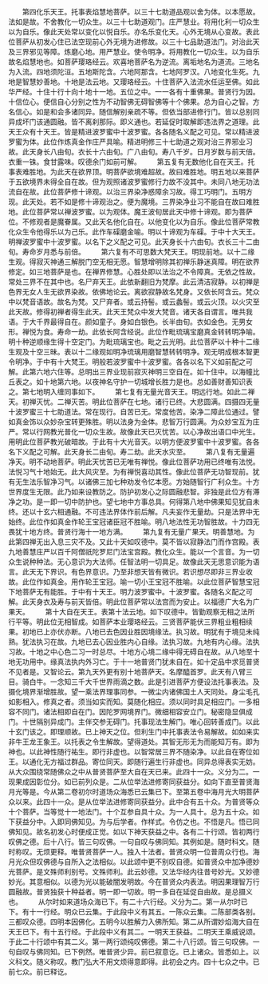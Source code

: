 <!-- { "loadSidebar": true } -->
　　第四化乐天王。托事表焰慧地菩萨。以三十七助道品观以舍为体。以本愿故。法如是故。不舍教化一切众生。以三十七助道观门。庄严慧业。将用化利一切众生以为自乐。像此天处常以变化以悦自乐。亦名乐变化天。心外无境从心变故。表此位菩萨从初发心住已法空现前心外无境为进修故。以三十七品助道法门。对治此天及三界邪见等障。炼磨心地。用严慧业。使令明净。将用教化一切众生。以为自乐故名焰慧地也。如菩萨璎珞经云。欢喜地菩萨名为逆流。离垢地名为道流。三地名为入流。四地须陀洹。五地斯陀含。六地阿那含。七地阿罗汉。八地变化生死。九地是智慧妙善地。十地是法云地。又璎珞经云。十住菩萨入法流水任运至佛。如此华严经。十住十行十向十地十一地。五位之中。一一各有十重佛果。普贤行为因。十信位心。便信自心分别之性为不动智佛无碍智佛等十个佛果。总为自心之智。方名信心。如是和会多诸同异。随信解别亲疏不等。但依当部进修行门。皆以总别同异成坏门该通圆融。皆不离刹那际。即义通也。若延促时取解即违法界之道理。此天王众有十天王。皆是精进波罗蜜中十波罗蜜。各各随名义配之可见。常以精进波罗蜜为体。此位作炼真金作庄严具喻。精进明修三十七助道之观对治三界邪业习故。此天身长八由旬。衣长十六由旬。广八由旬。寿八千岁。日月岁数与前天倍。衣重一铢。食甘露味。叹德余门如前可解。
　　第五复有无数他化自在天王。托事表难胜地。为此天在欲界顶。明菩萨欲境难超故。故曰难胜地。明五地以来菩萨于五欲境界未得全自在故。但为观照诸波罗蜜修行力故不没其中。未同八地无功法流自在故。此位菩萨修十谛观。以治三界染净惑障余习故。得工巧明门。五明方现。此天处。若不如是修十谛观治之。便为魔境。三界染净业习不能自在故曰难胜地。此位菩萨常以禅波罗蜜。以为观体。魔王波旬居此天中修十谛观。即为菩萨位。不修观者是魔眷属。又此天名他化自在。以他变化以为自乐。像此位菩萨常教化众生令他得乐以为己乐。此作车磲磨金喻。明以十谛观为车磲。于中十大天王。明禅波罗蜜中十波罗蜜。以名下之义配之可见。此天身长十六由旬。衣长三十二由旬。寿命岁月悉与前倍。
　　第六复有不可思数大梵天王。明现前地。以十二缘生观。得寂灭神通三解脱门空无相无愿。智慧增明除其初禅乐静迷真障。明在欲界修定。如三地菩萨是也。在禅界修慧。心胜处即以法治之不令障真。无依之性故。常处三界不在其中也。名尸弃天王。此依新翻旧为梵摩。此云清洁寂静。以初禅是色界无女人生无欲界染故。依佛地论云。离欲寂静故名梵身。又依长阿含云。梵众中以梵音语故。故名为梵。又尸弃者。或云持髻。或云蠡髻。或云火顶。以火灾至此天故。修得初禅者得生此天。此天王梵众中发大梵音。诸天各自谓言。唯共我语。于大千界最得自在。颜如童子。身如白银色。长半由旬。衣如金色。无男女形。禅悦为食。寿命一劫。此依长阿含经说。此位作毗琉璃宝磨真金转转明净喻。明十种逆顺缘生得十空定门。为毗琉璃宝也。毗之云光明。此位菩萨以十种十二缘生观及十空三昧。表以十二缘观如明净琉璃用磨智慧转转明净。观无明成根本智更令明净。于中有十大梵王。明般若波罗蜜中十波罗蜜。各各以名下义如前配之可解。此第六地六住等。总明出三界业现前寂灭神明三空自在。如十住中。以海幢比丘表之。如十地第六地。以夜神名守护一切城增长胜力是也。总如善财善知识表之。第七地明入缠同事如下。
　　第七复有无量光音天王。明远行地。如此二禅天。初禅灭忧。二禅灭苦。明此位菩萨在七地。诸行已终。大悲圆满。四摄四无量十波罗蜜三十七助道法。常在现行。自苦已无。常度他苦。染净二障此位通过。譬如真金饰以众妙杂宝转更殊胜。明以法身为金体。悲智万行圆满。为众妙宝互为庄严。常以行网教光普化一切众生故。故像此天已灭忧苦。以心净故出语口中光生。用明此位菩萨教光破暗故。于此有十大光音天。以明方便波罗蜜中十波罗蜜。各各名下义配之可解。此天身长二由旬。寿二劫。此天水灾至。
　　第八复有无量遍净天。明不动地菩萨。明此天忧苦已无唯有禅悦。像此位菩萨功用已终唯有法悦。法悦习气十地始无。此大风灾至。为有禅悦喜动其性。像此位菩萨无功智现前。犹有无生法乐智净习气。以诸佛三加七种劝发令忆本愿。方始随智行广利众生。十方世界度生无限。此乃如来设教防之。防护初发心之际圆融悲智。非独是此位方有滞净之功。是一即一切中防护也。望七地中方事总具。何得第八地中佛果知见犹自未终。还以十玄六相通融。不可违法界体作前后解。凡夫妄作无量劫。只是法界中无始终。此位作如真金作轮王宝冠诸臣冠不胜喻。明八地法性无功智胜故。十力四无畏犹十地方终。普贤行海十一地方满。
　　第九复有无量广果天。明善慧地。为此第四禅无出入息三灾不及。又此十天如叹德中。莫不皆以寂静法门而作宫殿。表九地善慧庄严以百千阿僧祇陀罗尼门法宝宫殿。教化众生。能以一个言音。为一切众生说种种法。无心意识为大法师。任智法明一切具足。故像此天无思意识能为语言。此天无下界识。有色界意识。乃至非想天皆有微识。若识想尽即非三界业收故。此位作如真金。用作轮王宝冠。喻一切小王宝冠不胜喻。以此位菩萨智慧宝冠下地菩萨无有能胜。于中有十天王。明力波罗蜜中。十波罗蜜。各随名义配之可解。此天身衣及寿与前天皆倍。明此位菩萨常以法宫而为安止。以福德广大名为广果天。
　　第十大自在天王。表第十法云地。如下叹德中。皆勤观察无相之法所行平等。明此位无相智成。如菩萨本业璎珞经云。三贤菩萨能伏三界粗业粗相续果。初地已上亦伏亦断。八地已去色因业胜因境缘法。执习故。明犹有于境见未纯熟。犹法执习在故。九地已去心因业胜内心自缘。法执习故。九地有内心缘。法执习故。十地之中心色二习一时总尽。十地方心境二缘中得无碍自在故。从八地至十地无功用中。缘真法执内外习亡。于十一地普贤门犹未自在。如十定品中求觅普贤不见者是。又智论云。第九天外更有别十地菩萨天。名摩醯首罗。此天有八臂三目。骑白牛。一念知三千大千世界雨滴之数。此是引进菩萨方便设法托事表法。及摄化境界渐增胜故。望一乘法界理事同参。一微尘内诸佛国土人天同处。身尘毛孔如影相入。修真之者。须当如实而知。莫随化相应。须以同时具足相应门。一多相容不同门。诸法相即自在门。因陀罗网境界门。微细相容安立门。秘密隐显俱成门。十世隔别异成门。主伴交参无碍门。托事现法生解门。唯心回转善成门。以此十玄门该之。即理顺故。已上神天之位。但利生门中托事表法令易解故。如如来实非牛王龙王象王。以托表之令生解故。望得道处。其智无形无为而能知万有。即为神也。以此神性随行祐生。即行非虚也。以智常居三界不随染净。以此自在寄位如王。以通化无方福过群品。寄位同天。即随行遍生行非虚也。同异总得表实无妨。从大众围绕常随佛众之中从普贤菩萨至大自在天已来。此四十一众。义分为二。一现果成因彰位分。如已前列众是。二从位举法进修寄同获益分。如向下直至普贤海月光等是。今从第二卷初尔时道场众海悉已云集已下。至第五卷中海月光大明菩萨众以来。此四十一众。是从位举法进修寄同获益分。此中合有五十众。为普贤等众十个菩萨。当等觉十一地法门。十个互参自具十众。为一人具十。总为五十众。如下获益分中。入即同佛知见。为与后学者。作样式。令仿之也。不悟是凡。悟已同佛知见。故名初发心时便成正觉。如以下神天获益之中。各有二十行颂。皆初两行叹佛之德。后十八行。皆三句叹佛。一句自叹与佛同知。其例如是。随时科文。随时称叹。无烦更释。唯普贤菩萨一人。独入十法者。普贤众明一位普周众行也。海月光众但叹佛德与自所入之法相似。以此颂中更不别叹自德。如普贤众中加净德妙光菩萨。是文殊师利别号。文殊师利。此云妙德。又法华经内往昔号妙光。又妙德妙光。其意相似。以德为光以能破闇发明故。今在普贤众内表法。明因果理智万行圆融故。普贤独获十种益者。明一即一切故。明一多自在延促自由故。是总摄义也。
　　从尔时如来道场众海已下。有二十六行经。义分为二。第一从尔时已下。有十一行经。明众已云集。于此段中义有其五。一陈众云集。二陈部类各别。三都叹众德。四明本因佛化。五明今以胜解力入佛所知。第二从所谓妙焰海大自在天王已下。有十五行经。于此段中义有其二。一明天王获益。二明天王乘威说颂。于此二十行颂中有其二义。第一两行颂纯叹佛德。第二十八行颂。皆三句叹佛。一句自叹与佛同知。已下例然。唯普贤少异。前已叙意讫。已上诸众。皆悉如上。以义科文。随义称叹。教门弘大不用文烦得意即得。此初会之内。四十七众之中。已前七众。前已释讫。
